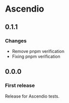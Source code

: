 # Ascendio

## 0.1.1

### Changes

- Remove pnpm verification
- Fixing pnpm verification

## 0.0.0

### First release

Release for Ascendio tests.
